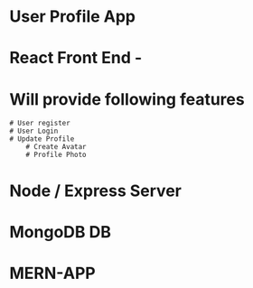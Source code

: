 # User Profile App
# React Front End - 
# Will provide following features
	# User register 
	# User Login
	# Update Profile
		# Create Avatar
		# Profile Photo

	
# Node / Express Server
# MongoDB DB

	
		
# MERN-APP

